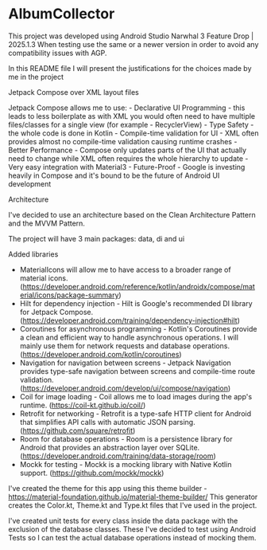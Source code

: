 # AlbumCollector

This project was developed using Android Studio Narwhal 3 Feature Drop | 2025.1.3
When testing use the same or a newer version in order to avoid any compatibility issues with AGP.

In this README file I will present the justifications for the choices made by me in the project

Jetpack Compose over XML layout files

Jetpack Compose allows me to use:
    - Declarative UI Programming - this leads to less boilerplate as with XML you would often need to have multiple files/classes for a single view (for example - RecyclerView)
    - Type Safety - the whole code is done in Kotlin
    - Compile-time validation for UI - XML often provides almost no compile-time validation causing runtime crashes
    - Better Performance - Compose only updates parts of the UI that actually need to change while XML often requires the whole hierarchy to update
    - Very easy integration with Material3
    - Future-Proof - Google is investing heavily in Compose and it's bound to be the future of Android UI development


Architecture 

I've decided to use an architecture based on the Clean Architecture Pattern and the MVVM Pattern.

The project will have 3 main packages: data, di and ui


Added libraries

- MaterialIcons will allow me to have access to a broader range of material icons. (https://developer.android.com/reference/kotlin/androidx/compose/material/icons/package-summary)
- Hilt for dependency injection - Hilt is Google's recommended DI library for Jetpack Compose. (https://developer.android.com/training/dependency-injection#hilt)
- Coroutines for asynchronous programming - Kotlin's Coroutines provide a clean and efficient way to handle asynchronous operations. I will mainly use them for network requests and database operations. (https://developer.android.com/kotlin/coroutines)
- Navigation for navigation between screens - Jetpack Navigation provides type-safe navigation between screens and compile-time route validation. (https://developer.android.com/develop/ui/compose/navigation)
- Coil for image loading - Coil allows me to load images during the app's runtime. (https://coil-kt.github.io/coil/)
- Retrofit for networking - Retrofit is a type-safe HTTP client for Android that simplifies API calls with automatic JSON parsing. (https://github.com/square/retrofit)
- Room for database operations - Room is a persistence library for Android that provides an abstraction layer over SQLite. (https://developer.android.com/training/data-storage/room)
- Mockk for testing - Mockk is a mocking library with Native Kotlin support. (https://github.com/mockk/mockk)

I've created the theme for this app using this theme builder - https://material-foundation.github.io/material-theme-builder/
This generator creates the Color.kt, Theme.kt and Type.kt files that I've used in the project.


I've created unit tests for every class inside the data package with the exclusion of the database classes. These I've decided to test using Android Tests so I can test the actual database operations instead of mocking them.
